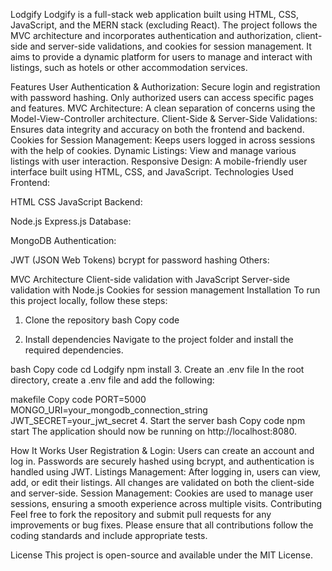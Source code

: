 Lodgify
Lodgify is a full-stack web application built using HTML, CSS, JavaScript, and the MERN stack (excluding React). The project follows the MVC architecture and incorporates authentication and authorization, client-side and server-side validations, and cookies for session management. It aims to provide a dynamic platform for users to manage and interact with listings, such as hotels or other accommodation services.

Features
User Authentication & Authorization: Secure login and registration with password hashing. Only authorized users can access specific pages and features.
MVC Architecture: A clean separation of concerns using the Model-View-Controller architecture.
Client-Side & Server-Side Validations: Ensures data integrity and accuracy on both the frontend and backend.
Cookies for Session Management: Keeps users logged in across sessions with the help of cookies.
Dynamic Listings: View and manage various listings with user interaction.
Responsive Design: A mobile-friendly user interface built using HTML, CSS, and JavaScript.
Technologies Used
Frontend:

HTML
CSS
JavaScript
Backend:

Node.js
Express.js
Database:

MongoDB
Authentication:

JWT (JSON Web Tokens)
bcrypt for password hashing
Others:

MVC Architecture
Client-side validation with JavaScript
Server-side validation with Node.js
Cookies for session management
Installation
To run this project locally, follow these steps:

1. Clone the repository
bash
Copy code

2. Install dependencies
Navigate to the project folder and install the required dependencies.

bash
Copy code
cd Lodgify
npm install
3. Create an .env file
In the root directory, create a .env file and add the following:

makefile
Copy code
PORT=5000
MONGO_URI=your_mongodb_connection_string
JWT_SECRET=your_jwt_secret
4. Start the server
bash
Copy code
npm start
The application should now be running on http://localhost:8080.

How It Works
User Registration & Login: Users can create an account and log in. Passwords are securely hashed using bcrypt, and authentication is handled using JWT.
Listings Management: After logging in, users can view, add, or edit their listings. All changes are validated on both the client-side and server-side.
Session Management: Cookies are used to manage user sessions, ensuring a smooth experience across multiple visits.
Contributing
Feel free to fork the repository and submit pull requests for any improvements or bug fixes. Please ensure that all contributions follow the coding standards and include appropriate tests.

License
This project is open-source and available under the MIT License.
